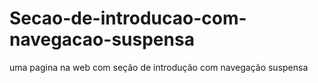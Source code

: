 # Secao-de-introducao-com-navegacao-suspensa
uma pagina na web com seção de introdução com navegação suspensa
